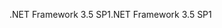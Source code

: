 <span data-ttu-id="83982-101">.NET Framework 3.5 SP1</span><span class="sxs-lookup"><span data-stu-id="83982-101">.NET Framework 3.5 SP1</span></span>